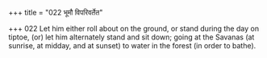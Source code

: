 +++
title = "022 भूमौ विपरिवर्तेत"

+++
022	Let him either roll about on the ground, or stand during the day on tiptoe, (or) let him alternately stand and sit down; going at the Savanas (at sunrise, at midday, and at sunset) to water in the forest (in order to bathe).